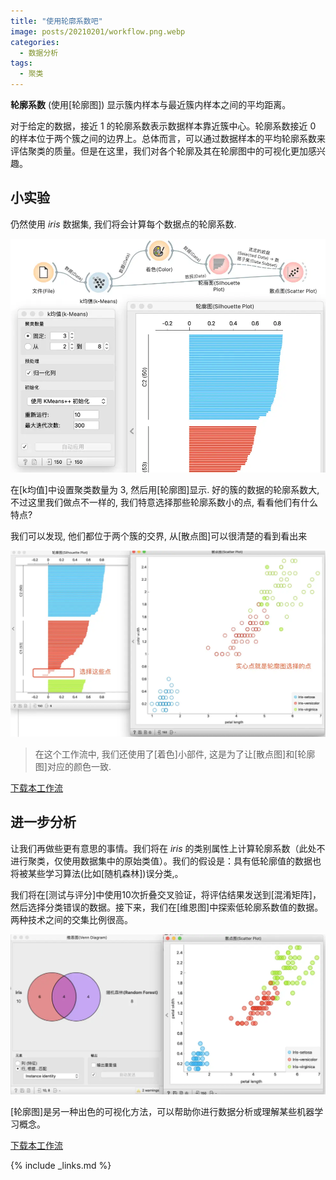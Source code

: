 ```yaml
---
title: "使用轮廓系数吧"
image: posts/20210201/workflow.png.webp
categories:
  - 数据分析
tags:
  - 聚类
---
```


**轮廓系数** (使用[轮廓图]) 显示簇内样本与最近簇内样本之间的平均距离。 






对于给定的数据，接近 1 的轮廓系数表示数据样本靠近簇中心。轮廓系数接近 0 的样本位于两个簇之间的边界上。总体而言，可以通过数据样本的平均轮廓系数来评估聚类的质量。但是在这里，我们对各个轮廓及其在轮廓图中的可视化更加感兴趣。

## 小实验
仍然使用 *iris* 数据集, 我们将会计算每个数据点的轮廓系数. 

![](/assets/images/posts/20210202/workflow.png.webp)

在[k均值]中设置聚类数量为 3, 然后用[轮廓图]显示. 好的簇的数据的轮廓系数大, 不过这里我们做点不一样的, 我们特意选择那些轮廓系数小的点, 看看他们有什么特点?

我们可以发现, 他们都位于两个簇的交界, 从[散点图]可以很清楚的看到看出来

![](/assets/images/posts/20210202/scatterplot.png.webp)

> 在这个工作流中, 我们还使用了[着色]小部件, 这是为了让[散点图]和[轮廓图]对应的颜色一致.

[<i class="fas fa-cloud-download-alt"></i>下载本工作流](/assets/workflows/2021/simple-silhouette.ows)

## 进一步分析

让我们再做些更有意思的事情。我们将在 *iris* 的类别属性上计算轮廓系数（此处不进行聚类，仅使用数据集中的原始类值）。我们的假设是：具有低轮廓值的数据也将被某些学习算法(比如[随机森林])误分类,。

我们将在[测试与评分]中使用10次折叠交叉验证，将评估结果发送到[混淆矩阵]，然后选择分类错误的数据。接下来，我们在[维恩图]中探索低轮廓系数值的数据。两种技术之间的交集比例很高。

![](/assets/images/posts/20210202/intersection.png.webp)

[轮廓图]是另一种出色的可视化方法，可以帮助你进行数据分析或理解某些机器学习概念。

[<i class="fas fa-cloud-download-alt"></i>下载本工作流](/assets/workflows/2021/adv-silhouette.ows)


{% include _links.md %}
